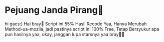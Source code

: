# Pejuang Janda Pirang🐒
hi gaes:)
Hai bray🌝 Script ini 55% Hasil Recode Yaa, 
Hanya Merubah Method-ua-mozila, jadi pastinya script ini 100% Free, 
Tetap Bersyukur apa pun hasilnya yaa, okay, janggan lupa starsnya yaa bray🙉🙉





